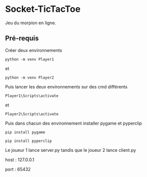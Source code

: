 # Socket-TicTacToe

Jeu du morpion en ligne.

## Pré-requis

Créer deux environnements

```python -m venv Player1```

et

```python -m venv Player2```

Puis lancer les deux environnements sur des cmd différents

```Player1\Scripts\activate```

et

```Player2\Scripts\activate```

Puis dans chacun des environnement installer pygame et pyperclip

```pip install pygame```

```pip install pyperclip```

Le joueur 1 lance server.py tandis que le joueur 2 lance client.py

host : 127.0.0.1

port : 65432